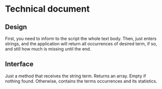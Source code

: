 # Technical document

## Design

First, you need to inform to the script the whole text body. Then, just enters strings, and the application will return all occurrences of desired term, if so, and still how much is missing until the end.

## Interface

Just a method that receives the string term. Returns an array. Empty if nothing found. Otherwise, contains the terms occurrences and its statistics.
